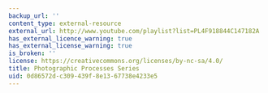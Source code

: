 ```yaml
---
backup_url: ''
content_type: external-resource
external_url: http://www.youtube.com/playlist?list=PL4F918844C147182A
has_external_licence_warning: true
has_external_license_warning: true
is_broken: ''
license: https://creativecommons.org/licenses/by-nc-sa/4.0/
title: Photographic Processes Series
uid: 0d86572d-c309-439f-8e13-67738e4233e5
---
```

